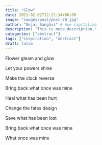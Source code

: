 ```yaml
---
title: "Glow"
date: 2021-02-02T12:22:34+06:00
image: "images/post/post-78.jpg"
author: "Sejal Sanghvi" # use capitalize
description: "This is meta description."
categories: ["abstract"]
tags: ["inspiration", "abstract"]
draft: false
---
```

Flower gleam and glow

Let your powers shine

Make the clock reverse

Bring back what once was mine

Heal what has been hurt

Change the fates design

Save what has been lost

Bring back what once was mine

What once was mine